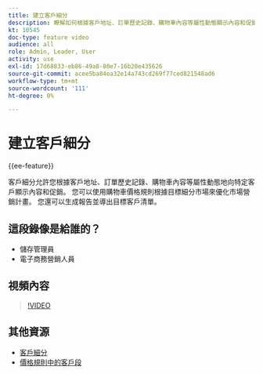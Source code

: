 ```yaml
---
title: 建立客戶細分
description: 瞭解如何根據客戶地址、訂單歷史記錄、購物車內容等屬性動態顯示內容和促銷給特定客戶。
kt: 10545
doc-type: feature video
audience: all
role: Admin, Leader, User
activity: use
exl-id: 17d68833-eb86-49a8-80e7-16b20e435626
source-git-commit: acee5ba84ea32e14a743cd269f77ced821548ad6
workflow-type: tm+mt
source-wordcount: '111'
ht-degree: 0%

---
```


# 建立客戶細分

{{ee-feature}}

客戶細分允許您根據客戶地址、訂單歷史記錄、購物車內容等屬性動態地向特定客戶顯示內容和促銷。 您可以使用購物車價格規則根據目標細分市場來優化市場營銷計畫。 您還可以生成報告並導出目標客戶清單。

## 這段錄像是給誰的？

- 儲存管理員
- 電子商務營銷人員

## 視頻內容

>[!VIDEO](https://video.tv.adobe.com/v/343659?quality=12&learn=on)

## 其他資源

- [客戶細分](https://docs.magento.com/user-guide/marketing/customer-segments.html)
- [價格規則中的客戶段](https://docs.magento.com/user-guide/marketing/customer-segment-price-rule.html)
